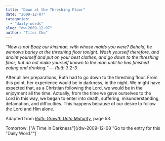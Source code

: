 ```yaml
---
title: "Down at the Threshing Floor"
date: "2009-12-07"
categories: 
  - "daily-words"
slug: "dw-2009-12-07"
author: "Titus Chu"
---
```


_“Now is not Boaz our kinsman, with whose maids you were? Behold, he winnows barley at the threshing floor tonight. Wash yourself therefore, and anoint yourself and put on your best clothes, and go down to the threshing floor; but do not make yourself known to the man until he has finished eating and drinking.” — Ruth 3:2-3_

After all her preparations, Ruth had to go down to the threshing floor. From this point, her experience would be in darkness, in the night. We might have expected that, as a Christian following the Lord, we would be in the enjoyment all the time. Actually, from the time we gave ourselves to the Lord in this way, we began to enter into death, suffering, misunderstanding, defamation, and difficulties. This happens because of our desire to follow the Lord and Him alone.

Adapted from [_Ruth: Growth Unto Maturity_](/book-ruth "Go to the entry for this book."), page 53.

Tomorrow: ["A Time in Darkness"](/dw-2009-12-08 "Go to the entry for this "Daily Word."")
